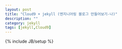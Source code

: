 ```yaml
---
layout: post
title: "Cloud9 + jekyll (엔지니어링 블로그 만들어보기-나)"
description: ""
category: jekyll
tags: [jekyll,Cloud9]
---
```

{% include JB/setup %}
